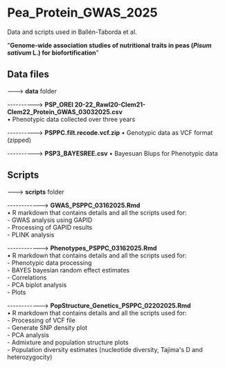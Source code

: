 # Pea_Protein_GWAS_2025  

Data and scripts used in Ballén-Taborda et al.   

"**Genome-wide association studies of nutritional traits in peas (*Pisum sativum* L.) for biofortification**"  

## Data files  

---> **data** folder    

----------> **PSP_OREI 20-22_Rawl20-Clem21-Clem22_Protein_GWAS_03032025.csv**  
            • Phenotypic data collected over three years  
            
----------> **PSPPC.filt.recode.vcf.zip** 
            • Genotypic data as VCF format (zipped)  
           
----------> **PSP3_BAYESREE.csv**
            • Bayesuan Blups for Phenotypic data  
           
## Scripts  

---> **scripts** folder    

------------> **GWAS_PSPPC_03162025.Rmd**  
              • R markdown that contains details and all the scripts used for:  
              - GWAS analysis using GAPID    
              - Processing of GAPID results   
              - PLINK analysis       
              
------------> **Phenotypes_PSPPC_03162025.Rmd**    
              • R markdown that contains details and all the scripts used for:  
              - Phenotypic data processing   
              - BAYES bayesian random effect estimates  
              - Correlations  
              - PCA biplot analysis  
              - Plots  
    
------------> **PopStructure_Genetics_PSPPC_02202025.Rmd**  
              • R markdown that contains details and all the scripts used for:  
              - Processing of VCF file  
              - Generate SNP density plot  
              - PCA analysis  
              - Admixture and population structure plots   
              - Population diversity estimates (nucleotide diversity, Tajima's D and heterozygocity)   
    



